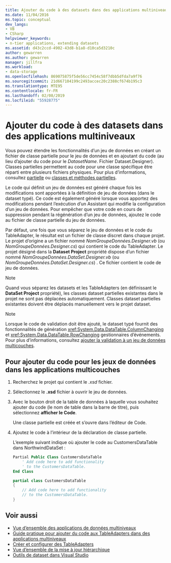 ```yaml
---
title: Ajouter du code à des datasets dans des applications multiniveaux
ms.date: 11/04/2016
ms.topic: conceptual
dev_langs:
- VB
- CSharp
helpviewer_keywords:
- n-tier applications, extending datasets
ms.assetid: d43c2ccd-4902-43d8-b1a8-d10ca5d3210c
author: gewarren
ms.author: gewarren
manager: jillfra
ms.workload:
- data-storage
ms.openlocfilehash: 869075875f5de56cc7454c58f7dbb5dfda7a9f76
ms.sourcegitcommit: 21d667104199c2493accec20c2388cf674b195c3
ms.translationtype: MTE95
ms.contentlocale: fr-FR
ms.lasthandoff: 02/08/2019
ms.locfileid: "55928775"
---
```

# <a name="add-code-to-datasets-in-n-tier-applications"></a>Ajouter du code à des datasets dans des applications multiniveaux
Vous pouvez étendre les fonctionnalités d’un jeu de données en créant un fichier de classe partielle pour le jeu de données et en ajoutant du code (au lieu d’ajouter du code pour le *DatasetName*. Fichier Dataset.Designer). Classes partielles permettent au code pour une classe spécifique être réparti entre plusieurs fichiers physiques. Pour plus d’informations, consultez [partielle](/dotnet/visual-basic/language-reference/modifiers/partial) ou [classes et méthodes partielles](/dotnet/csharp/programming-guide/classes-and-structs/partial-classes-and-methods).

Le code qui définit un jeu de données est généré chaque fois les modifications sont apportées à la définition de jeu de données (dans le dataset typé). Ce code est également généré lorsque vous apportez des modifications pendant l’exécution d’un Assistant qui modifie la configuration d’un jeu de données. Pour empêcher que votre code en cours de suppression pendant la régénération d’un jeu de données, ajoutez le code au fichier de classe partielle du jeu de données.

Par défaut, une fois que vous séparez le jeu de données et le code du TableAdapter, le résultat est un fichier de classe discret dans chaque projet. Le projet d’origine a un fichier nommé *NomGroupeDonnées.Designer.vb* (ou *NomGroupeDonnées.Designer.cs*) qui contient le code du TableAdapter. Le projet désigné dans la **Dataset Project** propriété dispose d’un fichier nommé *NomGroupeDonnées.DataSet.Designer.vb* (ou *NomGroupeDonnées.DataSet.Designer.cs*) . Ce fichier contient le code de jeu de données.

> [!NOTE]
>  Quand vous séparez les datasets et les TableAdapters (en définissant le **DataSet Project** propriété), les classes dataset partielles existantes dans le projet ne sont pas déplacées automatiquement. Classes dataset partielles existantes doivent être déplacés manuellement vers le projet dataset.

> [!NOTE]
>  Lorsque le code de validation doit être ajouté, le dataset typé fournit des fonctionnalités de génération <xref:System.Data.DataTable.ColumnChanging> et <xref:System.Data.DataTable.RowChanging> gestionnaires d’événements. Pour plus d’informations, consultez [ajouter la validation à un jeu de données multicouches](../data-tools/add-validation-to-an-n-tier-dataset.md).

## <a name="to-add-code-to-datasets-in-n-tier-applications"></a>Pour ajouter du code pour les jeux de données dans les applications multicouches

1.  Recherchez le projet qui contient le *.xsd* fichier.

2.  Sélectionnez le **.xsd** fichier à ouvrir le jeu de données.

3.  Avec le bouton droit de la table de données à laquelle vous souhaitez ajouter du code (le nom de table dans la barre de titre), puis sélectionnez **afficher le Code**.

     Une classe partielle est créée et s’ouvre dans l’éditeur de Code.

4.  Ajoutez le code à l’intérieur de la déclaration de classe partielle.

     L’exemple suivant indique où ajouter le code au CustomersDataTable dans NorthwindDataSet :

    ```vb
    Partial Public Class CustomersDataTable
        ' Add code here to add functionality
        ' to the CustomersDataTable.
    End Class
    ```
    ```csharp
    partial class CustomersDataTable
    {
        // Add code here to add functionality
        // to the CustomersDataTable.
    }
    ```

## <a name="see-also"></a>Voir aussi

- [Vue d’ensemble des applications de données multiniveaux](../data-tools/n-tier-data-applications-overview.md)
- [Guide pratique pour ajouter du code aux TableAdapters dans des applications multiniveaux](../data-tools/add-code-to-tableadapters-in-n-tier-applications.md)
- [Créer et configurer des TableAdapters](create-and-configure-tableadapters.md)
- [Vue d’ensemble de la mise à jour hiérarchique](hierarchical-update.md)
- [Outils de dataset dans Visual Studio](../data-tools/dataset-tools-in-visual-studio.md)